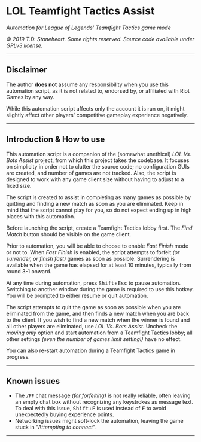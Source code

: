 # LOL Teamfight Tactics Assist

_Automation for League of Legends' Teamfight Tactics game mode_

_© 2019 T.D. Stoneheart. Some rights reserved. Source code available under GPLv3 license._

-----

## Disclaimer

The author **does not** assume any responsibility when you use this automation script, as it is not related to, endorsed by, or affiliated with Riot Games by any way.

While this automation script affects only the account it is run on, it might slightly affect other players' competitive gameplay experience negatively.

-----

## Introduction & How to use

This automation script is a companion of the (somewhat unethical) _LOL Vs. Bots Assist_ project, from which this project takes the codebase. It focuses on simplicity in order not to clutter the source code; no configuration GUIs are created, and number of games are not tracked. Also, the script is designed to work with any game client size without having to adjust to a fixed size.

The script is created to assist in completing as many games as possible by quitting and finding a new match as soon as you are eliminated. Keep in mind that the script cannot play for you, so do not expect ending up in high places with this automation.

Before launching the script, create a Teamfight Tactics lobby first. The _Find Match_ button should be visible on the game client.

Prior to automation, you will be able to choose to enable _Fast Finish_ mode or not to. When _Fast Finish_ is enabled, the script attempts to forfeit _(or surrender, or finish fast)_ games as soon as possible. Surrendering is available when the game has elapsed for at least 10 minutes, typically from round 3-1 onward.

At any time during automation, press <kbd>Shift</kbd>+<kbd>Esc</kbd> to pause automation. Switching to another window during the game is required to use this hotkey. You will be prompted to either resume or quit automation.

The script attempts to quit the game as soon as possible when you are eliminated from the game, and then finds a new match when you are back to the client. If you wish to find a new match when the winner is found and all other players are eliminated, use _LOL Vs. Bots Assist_. Uncheck the _moving only_ option and start automation from a Teamfight Tactics lobby; all other settings _(even the number of games limit setting!)_ have no effect.

You can also re-start automation during a Teamfight Tactics game in progress.

-----

## Known issues

* The `/FF` chat message _(for forfeiting)_ is not really reliable, often leaving an empty chat box without recognizing any keystrokes as message text. To deal with this issue, <kbd>Shift</kbd>+<kbd>F</kbd> is used instead of <kbd>F</kbd> to avoid unexpectedly buying experience points.
* Networking issues might soft-lock the automation, leaving the game stuck in _"Attempting to connect"_.

-----
